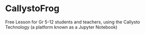 # CallystoFrog
Free Lesson for Gr 5-12 students and teachers, using the Callysto Technology (a platform known as a Jupyter Notebook)

